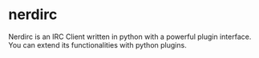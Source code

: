 nerdirc
=======

Nerdirc is an IRC Client written in python with a powerful plugin interface. You can extend its functionalities with python plugins.
